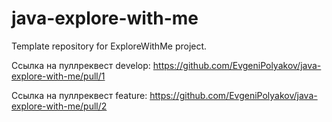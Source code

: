 # java-explore-with-me

Template repository for ExploreWithMe project.

Ссылка на пуллреквест develop: https://github.com/EvgeniPolyakov/java-explore-with-me/pull/1

Ссылка на пуллреквест feature: https://github.com/EvgeniPolyakov/java-explore-with-me/pull/2